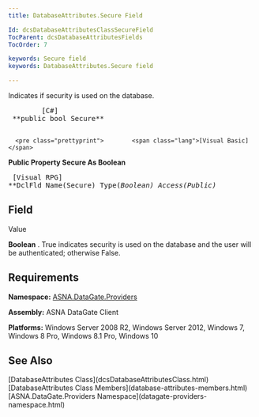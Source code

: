 ```yaml
---
title: DatabaseAttributes.Secure Field

Id: dcsDatabaseAttributesClassSecureField
TocParent: dcsDatabaseAttributesFields
TocOrder: 7

keywords: Secure field
keywords: DatabaseAttributes.Secure field

---
```


Indicates if security is used on the database.
<pre class="prettyprint">        <span class="lang">[C#]</span>
 **public bool Secure** 
      </pre>
      <pre class="prettyprint">        <span class="lang">[Visual Basic] </span>
 **Public Property Secure As Boolean** 
      </pre>
      <pre class="prettyprint">        <span class="lang">[Visual RPG]</span>
 **DclFld Name(Secure) Type(*Boolean) Access(*Public)** 
      </pre>

## Field
 Value

**Boolean** . True indicates security is used on the database and the user will be authenticated; otherwise False.
## Requirements

**Namespace:** [ ASNA.DataGate.Providers](datagate-providers-namespace.html) 

**Assembly:** ASNA DataGate Client

**Platforms:** Windows Server 2008 R2, Windows Server 2012, Windows 7, Windows 8 Pro, Windows 8.1 Pro, Windows 10
## See Also

<dl />
      [DatabaseAttributes Class](dcsDatabaseAttributesClass.html)
      <br />
      [DatabaseAttributes Class Members](database-attributes-members.html)
      <br />
      [ASNA.DataGate.Providers Namespace](datagate-providers-namespace.html)

